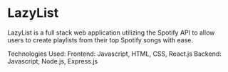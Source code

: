 # LazyList

LazyList is a full stack web application utilizing the Spotify API to allow users to create playlists from their top Spotify songs with ease. 

Technologies Used:
Frontend: Javascript, HTML, CSS, React.js
Backend: Javascript, Node.js, Express.js
